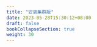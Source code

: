 ```yaml
---
title: "安装集群版"
date: 2023-05-28T15:30:12+08:00
draft: false
bookCollapseSection: true
weight: 30
---
```

